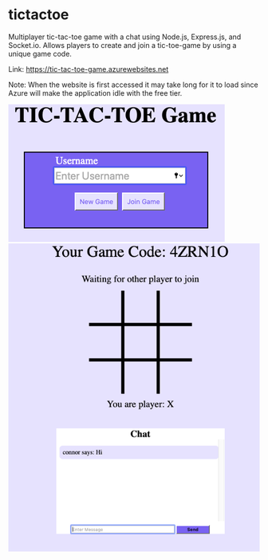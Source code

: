 # tictactoe
Multiplayer tic-tac-toe game with a chat using Node.js, Express.js, and Socket.io. Allows players to create and join a tic-toe-game by using a unique game code.

Link: https://tic-tac-toe-game.azurewebsites.net

Note: When the website is first accessed it may take long for it to load since Azure will make the application idle with the free tier.


![Alt text](AppDemo1.png?raw=true "Landing Page")
![Alt text](AppDemo2.png?raw=true "Game Page")
